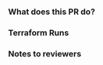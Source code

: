 <!-- please name PR according to conventional commit title https://www.conventionalcommits.org/ -->
<!-- please include JIRA ticket number in PR title -->
<!-- for example: "feat(CE-9999): add a bunch of cool new stuff" -->

### What does this PR do?

<!-- Background details on the PR, if title isn't enough. Screenshots are welcome -->

### Terraform Runs

<!-- Put links to any relevant TF test runs (like in sandbox) -->

### Notes to reviewers

<!-- Any additional information your reviewers would need to know: design choices, uncovered cases... -->
